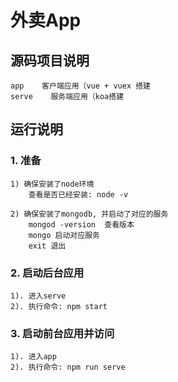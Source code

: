 # 外卖App

## 源码项目说明
	app    客户端应用（vue + vuex 搭建
	serve    服务端应用（koa搭建

## 运行说明
### 1. 准备
	1) 确保安装了node环境
		查看是否已经安装: node -v

	2) 确保安装了mongodb, 并启动了对应的服务
		mongod -version  查看版本
		mongo 启动对应服务
		exit 退出
	
### 2. 启动后台应用
	1). 进入serve
	2). 执行命令: npm start

### 3. 启动前台应用并访问
	1). 进入app
	2). 执行命令: npm run serve
